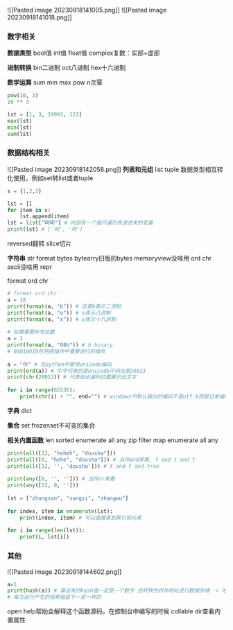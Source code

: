 ![[Pasted image 20230918141005.png]]
![[Pasted image 20230918141018.png]]
### 数字相关
**数据类型**
bool值 int值 float值 complex复数：实部+虚部

**进制转换**
bin二进制 oct八进制 hex十六进制

**数学运算**
sum min max pow n次幂
```python
pow(10, 3)
10 ** 3
```
```python
lst = [1, 3, 19991, 123]
max(lst)
min(lst)
sum(lst)
```

### 数据结构相关
![[Pasted image 20230918142058.png]]
**列表和元组**
list tuple
数据类型相互转化使用，例如set转list或者tuple
```python
s = {1,2,3}

lst = []
for item in s:
	lst.append(item)
lst = list["呵呵"] # 内部有一个循环遍历传递进来的变量
print(lst) # ['呵', '呵']
```
reversed翻转 slice切片

**字符串**
str format bytes bytearry旧版的bytes memoryview没啥用
ord chr ascii没啥用 repr

format ord chr
```python
# format ord chr  
a = 18  
print(format(a, "b")) # 这里b表示二进制  
print(format(a, "o")) # o表示八进制  
print(format(a, "x")) # x表示十六进制  
  
# 如果需要补充位数  
a = 1  
print(format(a, "08b")) # b binary  
# 00010010在网络操作中需要进行的操作  
  
a = "中" # 在python中使用unicode编码  
print(ord(a)) # 中字代表的是unicode中码位是20013  
print(chr(20013)) # 代表给出编码位置展示出文字  
  
for i in range(65536):  
    print(chr(i) + "", end="") # windows中默认输出的编码不是utf-8而是日本编码
```

**字典**
dict

**集合**
set frozenset不可变的集合

**相关内置函数**
len sorted enumerate all any zip filter map
enumerate all any
```python
print(all([12, "heheh", "dousha"]))  
print(all([0, "hehe", "dousha"])) # 当作and来看, f and t and t  
print(all([12, '', 'dousha'])) # t and f and true  
  
print(any([0, '', ''])) # 当作or来看  
print(any([12, 0, '']))  
  
lst = ["zhangsan", "sangsi", "zhangwu"]  
  
for index, item in enumerate(lst):  
    print(index, item) # 可以直接拿到索引和元素  
  
for i in range(len(lst)):  
    print(i, lst[i])
```

### 其他
![[Pasted image 20230918144602.png]]
```python
a=1
print(hash(a)) # 算出来的hash值一定是一个数字 会转换为内存地址进行数据存储 -> 哈希表 字典集合这种存储
# 每次运行产生的哈希值是不一定一样的
```

open
help帮助会解释这个函数源码，在控制台中编写的时候
collable
dir查看内置属性